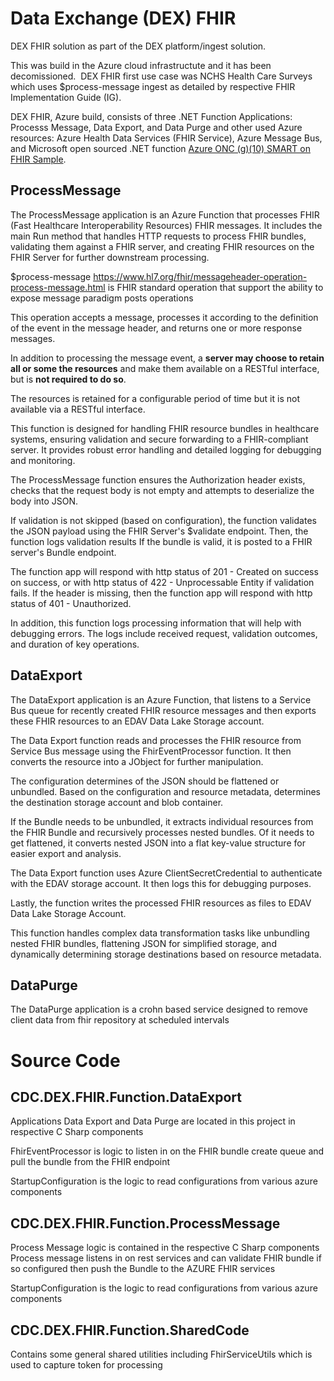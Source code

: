 ﻿# Data Exchange (DEX) FHIR 

DEX FHIR solution as part of the DEX platform/ingest solution.

This was build in the Azure cloud infrastructute and it has been decomissioned.
​
DEX FHIR first use case was NCHS Health Care Surveys which uses $process-message ingest as detailed by respective FHIR Implementation Guide (IG).

DEX FHIR, Azure build, consists of three .NET Function Applications: Processs Message, Data Export, and Data Purge and other used Azure resources: Azure Health Data Services (FHIR Service), Azure Message Bus, and Microsoft open sourced .NET function [Azure ONC (g)(10) SMART on FHIR Sample](https://github.com/Azure-Samples/azure-health-data-and-ai-samples/tree/9e8204dd58a6d4415f93dca1f3ab53d18dfd954e/samples/Patient%20and%20Population%20Services%20G10).

## ProcessMessage

The ProcessMessage application is an Azure Function that processes FHIR (Fast Healthcare Interoperability Resources) FHIR messages. It includes the main Run method that handles HTTP requests to process FHIR bundles, validating them against a FHIR server, and creating FHIR resources on the FHIR Server for further downstream processing. 

$process-message https://www.hl7.org/fhir/messageheader-operation-process-message.html is FHIR standard operation that support the ability to expose message paradigm posts operations

This operation accepts a message, processes it according to the definition of the event in the message header, and returns one or more response messages.

In addition to processing the message event, a **server may choose to retain all or some the resources** and make them available on a RESTful interface, but is **not required to do so**.

The resources is retained for a configurable period of time but it is not available via a RESTful interface.


This function is designed for handling FHIR resource bundles in healthcare systems, ensuring validation and secure forwarding to a FHIR-compliant server. It provides robust error handling and detailed logging for debugging and monitoring. 

The ProcessMessage function ensures the Authorization header exists, checks that the request body is not empty and attempts to deserialize the body into JSON. 

If validation is not skipped (based on configuration), the function validates the JSON payload using the FHIR Server's $validate endpoint. Then, the function logs validation results If the bundle is valid, it is posted to a FHIR server's Bundle endpoint.  

The function app will respond with http status of 201 - Created on success on success, or with http status of 422 - Unprocessable Entity if validation fails. If the header is missing, then the function app will respond with http status of 401 - Unauthorized. 

In addition, this function logs processing information that will help with debugging errors. The logs include received request, validation outcomes, and duration of key operations. 

## DataExport

The DataExport application is an Azure Function, that listens to a Service Bus queue for recently created FHIR resource messages and then exports these FHIR resources to an EDAV Data Lake Storage account.  

The Data Export function reads and processes the FHIR resource from Service Bus message using the FhirEventProcessor function. It then converts the resource into a JObject for further manipulation. 

The configuration determines of the JSON should be flattened or unbundled. Based on the configuration and resource metadata, determines the destination storage account and blob container. 

If the Bundle needs to be unbundled, it extracts individual resources from the FHIR Bundle and recursively processes nested bundles. Of it needs to get flattened, it converts nested JSON into a flat key-value structure for easier export and analysis. 

The Data Export function uses Azure ClientSecretCredential to authenticate with the EDAV storage account. It then logs this for debugging purposes.  

Lastly, the function writes the processed FHIR resources as files to EDAV Data Lake Storage Account.  

This function handles complex data transformation tasks like unbundling nested FHIR bundles, flattening JSON for simplified storage, and dynamically determining storage destinations based on resource metadata. 


## DataPurge

The DataPurge application is a crohn based service designed to remove client data from fhir repository at scheduled intervals


# Source Code

## CDC.DEX.FHIR.Function.DataExport

Applications Data Export and Data Purge are located in this project in respective C Sharp components

FhirEventProcessor is logic to listen in on the FHIR bundle create queue and pull the bundle from the FHIR endpoint

StartupConfiguration is the logic to read configurations from various azure components

## CDC.DEX.FHIR.Function.ProcessMessage

Process Message logic is contained in the respective C Sharp components
Process message listens in on rest services and can validate FHIR bundle if so configured then push the Bundle to the AZURE FHIR services

StartupConfiguration is the logic to read configurations from various azure components

## CDC.DEX.FHIR.Function.SharedCode

Contains some general shared utilities including FhirServiceUtils which is used to capture token for processing

